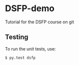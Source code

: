 # DSFP-demo
Tutorial for the DSFP course on git

## Testing

To run the unit tests, use:

    $ py.test dsfp